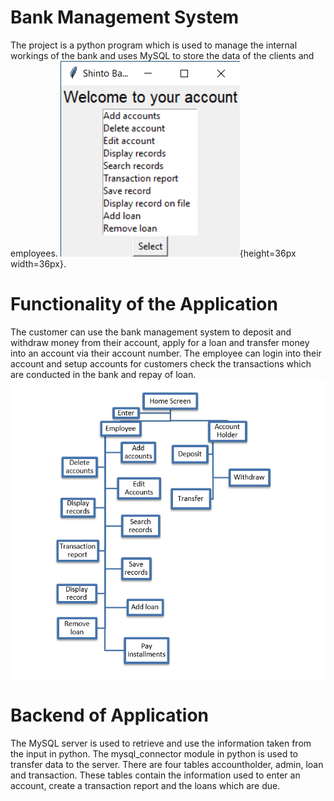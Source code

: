 # Bank Management System
The project is a python program which is used to manage the internal workings of the bank and uses MySQL to store the data of the clients and employees.
![Admin](images/Admin.png){height=36px width=36px}.

# Functionality of the Application
The customer can use the bank management system to deposit and withdraw money from their account, apply for a loan and transfer money into an account via their account number. The employee can login into their account and setup accounts for customers check the transactions which are conducted in the bank and repay of loan.
![Flow-chart](images/Flow_chart.png)

# Backend of Application
The MySQL server is used to retrieve and use the information taken from the input in python. The mysql_connector module in python is used to transfer data to the server. There are four tables accountholder, admin, loan and transaction. These tables contain the information used to enter an account, create a transaction report and the loans which are due.

